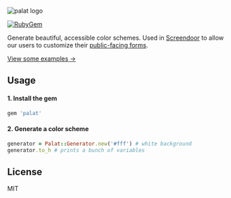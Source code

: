 ![palat logo](https://dobt-captured.s3.amazonaws.com/ajb/palat_logo.png)

[![RubyGem][gem]](http://rubygems.org/gems/palat)

Generate beautiful, accessible color schemes. Used in [Screendoor](https://www.dobt.co/screendoor/) to allow our users to customize their [public-facing forms](https://dobt.forms.fm).

[View some examples &rarr;](https://dobtco.github.io/palat)

## Usage

#### 1. Install the gem
```ruby
gem 'palat'
```

#### 2. Generate a color scheme
```ruby
generator = Palat::Generator.new('#fff') # white background
generator.to_h # prints a bunch of variables
```

[gem]: https://img.shields.io/gem/v/palat.svg

## License

MIT
